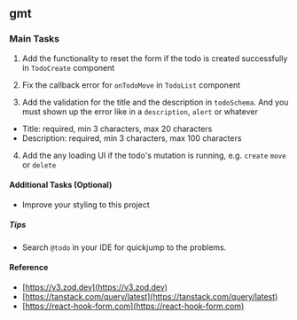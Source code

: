 ## gmt

### Main Tasks

1. Add the functionality to reset the form if the todo is created successfully
   in `TodoCreate` component

2. Fix the callback error for `onTodoMove` in `TodoList` component

3. Add the validation for the title and the description in `todoSchema`. And you
   must shown up the error like in a `description`, `alert` or whatever

- Title: required, min 3 characters, max 20 characters
- Description: required, min 3 characters, max 100 characters

4. Add the any loading UI if the todo's mutation is running, e.g. `create`
   `move` or `delete`

#### Additional Tasks (Optional)

- Improve your styling to this project

##### Tips

- Search `@todo` in your IDE for quickjump to the problems.

#### Reference

- [https://v3.zod.dev](https://v3.zod.dev)
- [https://tanstack.com/query/latest](https://tanstack.com/query/latest)
- [https://react-hook-form.com](https://react-hook-form.com)
